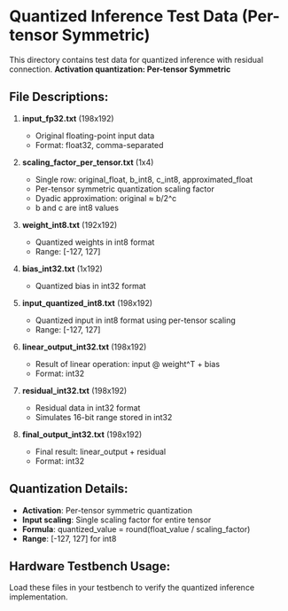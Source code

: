 # Quantized Inference Test Data (Per-tensor Symmetric)

This directory contains test data for quantized inference with residual connection.
**Activation quantization: Per-tensor Symmetric**

## File Descriptions:

1. **input_fp32.txt** (198x192)
   - Original floating-point input data
   - Format: float32, comma-separated

2. **scaling_factor_per_tensor.txt** (1x4)
   - Single row: original_float, b_int8, c_int8, approximated_float
   - Per-tensor symmetric quantization scaling factor
   - Dyadic approximation: original ≈ b/2^c
   - b and c are int8 values

3. **weight_int8.txt** (192x192)
   - Quantized weights in int8 format
   - Range: [-127, 127]

4. **bias_int32.txt** (1x192)
   - Quantized bias in int32 format

5. **input_quantized_int8.txt** (198x192)
   - Quantized input in int8 format using per-tensor scaling
   - Range: [-127, 127]

6. **linear_output_int32.txt** (198x192)
   - Result of linear operation: input @ weight^T + bias
   - Format: int32

7. **residual_int32.txt** (198x192)
   - Residual data in int32 format
   - Simulates 16-bit range stored in int32

8. **final_output_int32.txt** (198x192)
   - Final result: linear_output + residual
   - Format: int32

## Quantization Details:
- **Activation**: Per-tensor symmetric quantization
- **Input scaling**: Single scaling factor for entire tensor
- **Formula**: quantized_value = round(float_value / scaling_factor)
- **Range**: [-127, 127] for int8

## Hardware Testbench Usage:
Load these files in your testbench to verify the quantized inference implementation.
